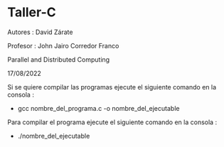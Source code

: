 # Taller-C

Autores : David Zárate 

Profesor : John Jairo Corredor Franco

Parallel and Distributed Computing

17/08/2022




Si se quiere compilar las programas ejecute el siguiente comando en la consola :
- gcc nombre_del_programa.c -o nombre_del_ejecutable

Para compilar el programa ejecute el siguiente comando en la consola :
- ./nombre_del_ejecutable
